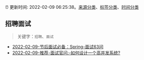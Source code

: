 :alarm_clock: 更新时间: 2022-02-09 06:25:38。[来源分类](../README.md)、[标签分类](../TAGS.md)、[时间分类](../TIMELINE.md)

## 招聘面试


> 关键字：`招聘`、`面试`



- [2022-02-09-节后面试必备：Spring-面试63问](https://toutiao.io/k/8gnkxjv) 
- [2022-02-09-推荐-面试官问:-如何设计一个高并发系统?](https://toutiao.io/k/7hrrplb) 